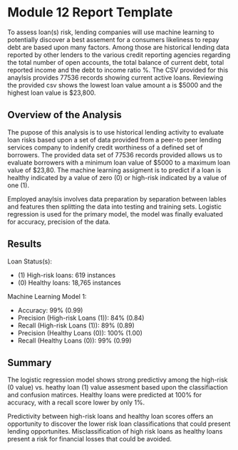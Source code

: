 # Module 12 Report Template

To assess loan(s) risk, lending companies will use machine learning to potentially discover a best assement for a consumers likeliness to repay debt are based upon many factors. Among those are historical lending data reported by other lenders to the various credit reporting agencies regarding the total number of open accounts, the total balance of current debt, total reported income and the debt to income ratio %. The CSV provided for this anaylsis provides 77536 records showing current active loans. Reviewing the provided csv shows the lowest loan value amount a is $5000 and the highest loan value is $23,800. 


## Overview of the Analysis

The pupose of this analysis is to use historical lending activity to evaluate loan risks based upon a set of data provided from a peer-to peer lending services company to indenify credit worthiness of a defined set of borrowers. The provided data set of 77536 records provided allows us to evaluate borrowers with a minimum loan value of $5000 to a maximum loan value of $23,80. The machine learning assigment is to predict if a loan is healthy indicated by a value of zero (0) or high-risk indicated by a value of one (1).

Employed anaylsis involves data preparation by separation between lables and features then splitting the data into testing and training sets. Logistic regression is used for the primary model, the model was finally evaluated for accuracy, precision of the data. 

## Results

Loan Status(s):

-  (1) High-risk loans: 619 instances
-  (0) Healthy loans: 18,765 instances

Machine Learning Model 1:

- Accuracy: 99% (0.99)
- Precision (High-risk Loans (1)): 84% (0.84)
- Recall (High-risk Loans (1)): 89% (0.89)
- Precision (Healthy Loans (0)): 100% (1.00)
- Recall (Healthy Loans (0)): 99% (0.99)


## Summary

The logistic regression model shows strong predictivy among the high-risk (0 value) vs. heathy loan (1) value assesment based upon the classifiaction and confusion matirces. Healthy loans were predicted at 100% for accuracy, with a recall score lower by only 1%.

Predictivity between high-risk loans and healthy loan scores offers an opportunity to discover the lower risk loan classifications that could present lending opportunites. Misclassification of high risk loans as healthy loans present a risk for financial losses that could be avoided. 

